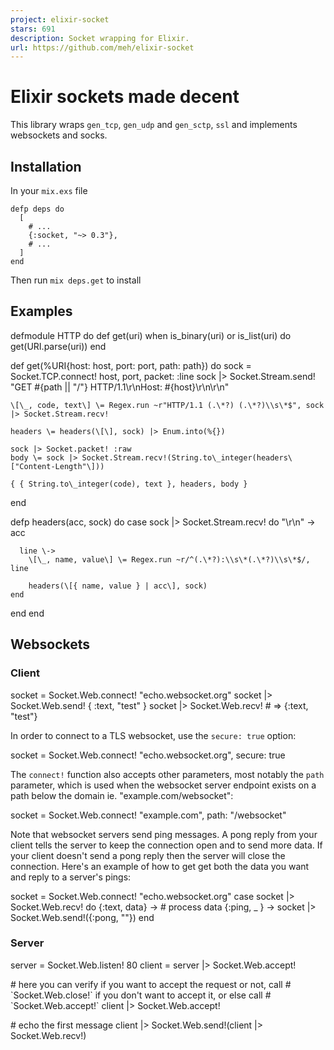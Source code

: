 ```yaml
---
project: elixir-socket
stars: 691
description: Socket wrapping for Elixir.
url: https://github.com/meh/elixir-socket
---
```


Elixir sockets made decent
==========================

This library wraps `gen_tcp`, `gen_udp` and `gen_sctp`, `ssl` and implements websockets and socks.

Installation
------------

In your `mix.exs` file

```
defp deps do
  [
    # ...
    {:socket, "~> 0.3"},
    # ...
  ]
end
```

Then run `mix deps.get` to install

Examples
--------

defmodule HTTP do
  def get(uri) when is\_binary(uri) or is\_list(uri) do
    get(URI.parse(uri))
  end

  def get(%URI{host: host, port: port, path: path}) do
    sock \= Socket.TCP.connect! host, port, packet: :line
    sock |> Socket.Stream.send! "GET #{path || "/"} HTTP/1.1\\r\\nHost: #{host}\\r\\n\\r\\n"

    \[\_, code, text\] \= Regex.run ~r"HTTP/1.1 (.\*?) (.\*?)\\s\*$", sock |> Socket.Stream.recv!

    headers \= headers(\[\], sock) |> Enum.into(%{})

    sock |> Socket.packet! :raw
    body \= sock |> Socket.Stream.recv!(String.to\_integer(headers\["Content-Length"\]))

    { { String.to\_integer(code), text }, headers, body }
  end

  defp headers(acc, sock) do
    case sock |> Socket.Stream.recv! do
      "\\r\\n" \->
        acc

      line \->
        \[\_, name, value\] \= Regex.run ~r/^(.\*?):\\s\*(.\*?)\\s\*$/, line

        headers(\[{ name, value } | acc\], sock)
    end
  end
end

Websockets
----------

### Client

socket \= Socket.Web.connect! "echo.websocket.org"
socket |> Socket.Web.send! { :text, "test" }
socket |> Socket.Web.recv! \# => {:text, "test"}

In order to connect to a TLS websocket, use the `secure: true` option:

socket \= Socket.Web.connect! "echo.websocket.org", secure: true

The `connect!` function also accepts other parameters, most notably the `path` parameter, which is used when the websocket server endpoint exists on a path below the domain ie. "example.com/websocket":

socket \= Socket.Web.connect! "example.com", path: "/websocket"

Note that websocket servers send ping messages. A pong reply from your client tells the server to keep the connection open and to send more data. If your client doesn't send a pong reply then the server will close the connection. Here's an example of how to get get both the data you want and reply to a server's pings:

socket \= Socket.Web.connect! "echo.websocket.org"
case socket |> Socket.Web.recv! do
  {:text, data} \->
    \# process data
  {:ping, \_ } \-\>
    socket |> Socket.Web.send!({:pong, ""})
end

### Server

server \= Socket.Web.listen! 80
client \= server |> Socket.Web.accept!

\# here you can verify if you want to accept the request or not, call
\# \`Socket.Web.close!\` if you don't want to accept it, or else call
\# \`Socket.Web.accept!\`
client |> Socket.Web.accept!

\# echo the first message
client |> Socket.Web.send!(client |> Socket.Web.recv!)
